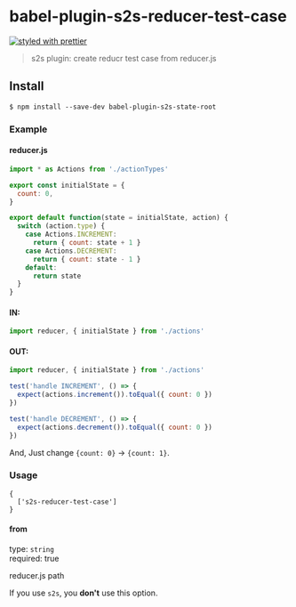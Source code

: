 # babel-plugin-s2s-reducer-test-case

[![styled with prettier](https://img.shields.io/badge/styled_with-prettier-ff69b4.svg)](https://github.com/prettier/prettier)

> s2s plugin: create reducr test case from reducer.js

## Install

```
$ npm install --save-dev babel-plugin-s2s-state-root
```

### Example

#### reducer.js

```js
import * as Actions from './actionTypes'

export const initialState = {
  count: 0,
}

export default function(state = initialState, action) {
  switch (action.type) {
    case Actions.INCREMENT:
      return { count: state + 1 }
    case Actions.DECREMENT:
      return { count: state - 1 }
    default:
      return state
  }
}
```

#### IN:

```js
import reducer, { initialState } from './actions'
```

#### OUT:

```js
import reducer, { initialState } from './actions'

test('handle INCREMENT', () => {
  expect(actions.increment()).toEqual({ count: 0 })
})

test('handle DECREMENT', () => {
  expect(actions.decrement()).toEqual({ count: 0 })
})
```

And, Just change `{count: 0}` → `{count: 1}`.

### Usage

```
{
  ['s2s-reducer-test-case']
}
```

#### from

type: `string` <br>
required: true

reducer.js path

If you use `s2s`, you **don't** use this option.
